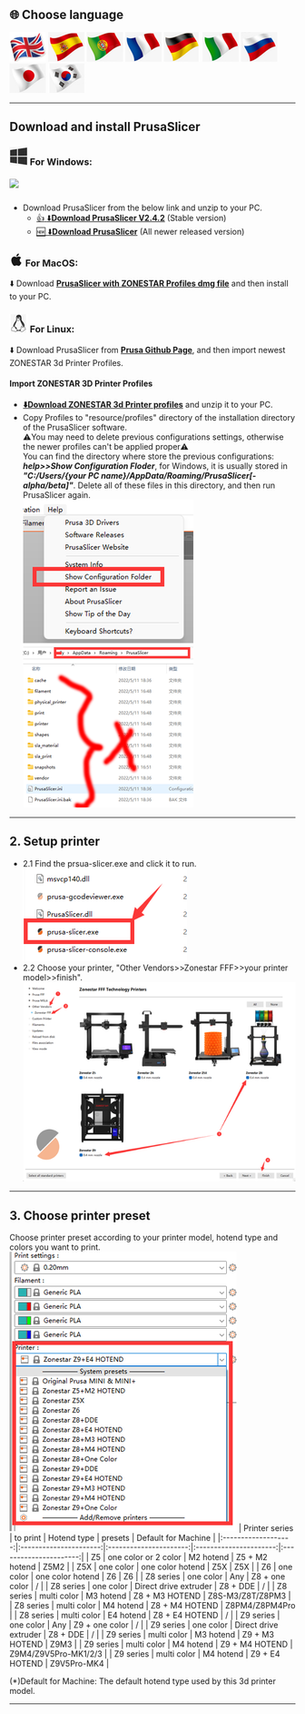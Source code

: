 ## <a id="choose-language">:globe_with_meridians: Choose language </a>
[![](../lanpic/EN.png)](https://github.com/ZONESTAR3D/Slicing-Guide/tree/master/PrusaSlicer/install.md)
[![](../lanpic/ES.png)](https://github.com/ZONESTAR3D/Slicing-Guide/tree/master/PrusaSlicer/install-es.md)
[![](../lanpic/PT.png)](https://github.com/ZONESTAR3D/Slicing-Guide/tree/master/PrusaSlicer/install-pt.md)
[![](../lanpic/FR.png)](https://github.com/ZONESTAR3D/Slicing-Guide/tree/master/PrusaSlicer/install-fr.md)
[![](../lanpic/DE.png)](https://github.com/ZONESTAR3D/Slicing-Guide/tree/master/PrusaSlicer/install-de.md)
[![](../lanpic/IT.png)](https://github.com/ZONESTAR3D/Slicing-Guide/tree/master/PrusaSlicer/install-it.md)
[![](../lanpic/RU.png)](https://github.com/ZONESTAR3D/Slicing-Guide/tree/master/PrusaSlicer/install-ru.md)
[![](../lanpic/JP.png)](https://github.com/ZONESTAR3D/Slicing-Guide/tree/master/PrusaSlicer/install-jp.md)
[![](../lanpic/KR.png)](https://github.com/ZONESTAR3D/Slicing-Guide/tree/master/PrusaSlicer/install-kr.md)
<!-- [![](./lanpic/SA.png)](https://github.com/ZONESTAR3D/Slicing-Guide/tree/master/PrusaSlicer/install-ar.md) -->

----
## Download and install PrusaSlicer
### ![](./win.jpg) For Windows: 
##### ![][VIDEO_INSTALL]         
  - Download PrusaSlicer from the below link and unzip to your PC.     
    - [:+1: :arrow_down:**Download PrusaSlicer V2.4.2**][PRUSASLICER_242] (Stable version)                      
    - [:new: :arrow_down:**Download PrusaSlicer**][PRUSASLICER] (All newer released version)                  

  ### ![](./macos.jpg) For MacOS:  
  :arrow_down: Download [**PrusaSlicer with ZONESTAR Profiles dmg file**][PRUSASLICER_IMG] and then install to your PC.

  ### ![](./linux.jpg) For Linux:
  :arrow_down: Download PrusaSlicer from [**Prusa Github Page**][PRUSASLICER_RELEASE], and then import newest ZONESTAR 3d Printer Profiles.  

#### Import ZONESTAR 3D Printer Profiles
- [**:arrow_down:Download ZONESTAR 3d Printer profiles**](./Profiles.zip) and unzip it to your PC.
- Copy Profiles to "resource/profiles" directory of the installation directory of the PrusaSlicer software.    
:warning:You may need to delete previous configurations settings, otherwise the newer profiles can't be applied proper:warning:      
You can find the directory where store the previous configurations: ***help>>Show Configuration Floder***, for Windows, it is usually stored in ***"C:/Users/{your PC name}/AppData/Roaming/PrusaSlicer[-alpha/beta]"***. Delete all of these files in this directory, and then run PrusaSlicer again.    
![0](./pic/0.png)  ![1](./pic/1.png)

-----
## 2. Setup printer
- 2.1 Find the prsua-slicer.exe and click it to run.    
![](pic/run1.png)
- 2.2 Choose your printer, "Other Vendors>>Zonestar FFF>>your printer model>>finish".    
![](pic/run2.png)

-----
## 3. Choose printer preset
Choose printer preset according to your printer model, hotend type and colors you want to print.   
![](pic/run3.png)
|     Printer series  |        to print        |      Hotend type       |          presets       | Default for Machine    |
|:-------------------:|:----------------------:|:----------------------:|:----------------------:|:----------------------:|
|          Z5         |   one color or 2 color |       M2 hotend        |     Z5 + M2 hotend     |      Z5M2              |
|          Z5X        |        one color       |    one color hotend    |        Z5X             |      Z5X               |
|          Z6         |        one color       |    one color hotend    |        Z6              |      Z6                |
|      Z8 series      |        one color       |        Any             |     Z8 + one color     |      /                 |
|      Z8 series      |        one color       | Direct drive extruder  |     Z8 + DDE           |      /                 |
|      Z8 series      |       multi color      |       M3 hotend        |     Z8 + M3 HOTEND     |    Z8S-M3/Z8T/Z8PM3    |
|      Z8 series      |       multi color      |       M4 hotend        |     Z8 + M4 HOTEND     |    Z8PM4/Z8PM4Pro      |
|      Z8 series      |       multi color      |       E4 hotend        |     Z8 + E4 HOTEND     |      /                 |
|      Z9 series      |        one color       |        Any             |     Z9 + one color     |      /                 |
|      Z9 series      |        one color       | Direct drive extruder  |     Z8 + DDE           |      /                 |
|      Z9 series      |       multi color      |       M3 hotend        |     Z9 + M3 HOTEND     |      Z9M3              |
|      Z9 series      |       multi color      |       M4 hotend        |     Z9 + M4 HOTEND     | Z9M4/Z9V5Pro-MK1/2/3   |
|      Z9 series      |       multi color      |       M4 hotend        |     Z9 + E4 HOTEND     |    Z9V5Pro-MK4         |

(*)Default for Machine: The default hotend type used by this 3d printer model.

-----
[PRUSASLICER_242]: https://github.com/ZONESTAR3D/Slicing-Guide/releases/tag/PrusaSlicer2.4.2
[PRUSASLICER_IMG]: https://github.com/ZONESTAR3D/Slicing-Guide/releases/tag/2.4.2
[PRUSASLICER]: https://github.com/ZONESTAR3D/Slicing-Guide/releases
[PRUSASLICER_RELEASE]: https://github.com/prusa3d/PrusaSlicer/releases
[VIDEO_INSTALL]: https://github.com/ZONESTAR3D/Slicing-Guide/assets/29502731/ce48a22c-a9aa-45e8-8544-c1c67c7cd021